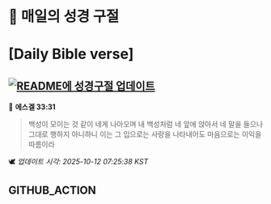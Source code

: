 # 🙏 매일의 성경 구절
# [Daily Bible verse]
## [![README에 성경구절 업데이트](https://github.com/DONGSUKA/first_test/actions/workflows/update-readme-bible.yml/badge.svg)](https://github.com/DONGSUKA/first_test/actions/workflows/update-readme-bible.yml)
<!-- START_BIBLE_VERSE -->
📖 **에스겔 33:31**
> 백성이 모이는 것 같이 네게 나아오며 내 백성처럼 네 앞에 앉아서 네 말을 들으나 그대로 행하지 아니하니 이는 그 입으로는 사랑을 나타내어도 마음으로는 이익을 따름이라

🕊️ _업데이트 시각: 2025-10-12 07:25:38 KST_
  <!-- END_BIBLE_VERSE -->
## GITHUB_ACTION
